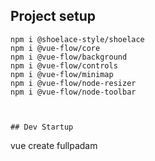 ## Project setup
```
npm i @shoelace-style/shoelace
npm i @vue-flow/core
npm i @vue-flow/background
npm i @vue-flow/controls
npm i @vue-flow/minimap
npm i @vue-flow/node-resizer
npm i @vue-flow/node-toolbar



## Dev Startup
```

vue create fullpadam
